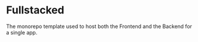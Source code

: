 # Fullstacked

The monorepo template used to host both the Frontend and the Backend for a single app.
